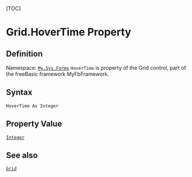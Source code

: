 [TOC]
# Grid.HoverTime Property

## Definition
Namespace: [`My.Sys.Forms`](My.Sys.Forms.md)
`HoverTime` is property of the Grid control, part of the freeBasic framework MyFbFramework.
## Syntax
```freeBasic
HoverTime As Integer
```
## Property Value
[`Integer`]("https://www.freebasic.net/wiki/KeyPgInteger")
## See also
[`Grid`](Grid.md)
